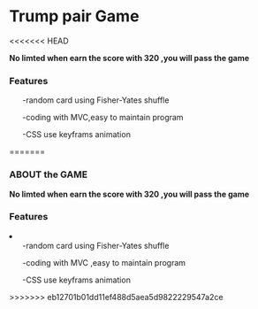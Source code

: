 <h1>Trump pair Game</h1>
<<<<<<< HEAD

<p><strong>No limted when earn the score with 320 ,you will pass the game</strong></p>

<h3>Features</h3>

  <ul> -random card using Fisher-Yates shuffle</ul>
  <ul> -coding with MVC,easy to maintain program</ul>
  <ul> -CSS use keyframs animation</ul>
=======
<h3>ABOUT the GAME</h3>
<p><strong>No limted when earn the score with 320 ,you will pass the game</strong></p>

<h3>Features</h3>
<li>
  <ul> -random card using Fisher-Yates shuffle</ul>
  <ul> -coding with MVC ,easy to maintain program</ul>
  <ul> -CSS use keyframs animation</ul>
</li>
>>>>>>> eb12701b01dd11ef488d5aea5d9822229547a2ce
